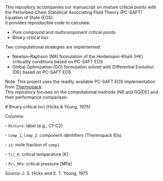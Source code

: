 This repository accompanies our manuscript on mixture critical points with the Perturbed-Chain Statistical Associating Fluid Theory (PC-SAFT) Equation of State (EOS).  
It provides reproducible code to calculate:
- Pure compound and multicomponent critical points
- Binary critical loci

Two computational strategies are implemented:
- Newton–Raphson (NR) formulation of the Heidemann-Khalil (HK) criticality conditions based on PC-SAFT EOS 
- Global Optimization (GO) formulation solved with Differential Evolution (DE) based on PC-SAFT EOS

Note: This project uses the readily available PC-SAFT EOS implementation from [Thermopack](https://github.com/thermotools/thermopack).  
This repository focuses on the computational methods (NR and GO/DE) and their performance comparison.


\# Binary critical loci (Hicks \& Young, 1975)


Columns:

\- `Mixture`: label (e.g., C1–C2)

\- `Comp_1`, `Comp_2`: component identifiers (Thermopack IDs)

\- `z1`: mole fraction of `comp1`

\- `Tc\_K`: critical temperature \[K]

\- `Pc\_MPa`: critical pressure \[MPa]


Source: J. S. Hicks and S. T. Young, 1975
